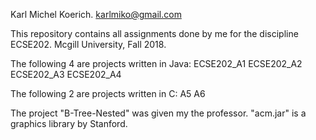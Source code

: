 Karl Michel Koerich.
karlmiko@gmail.com

This repository contains all assignments done by me for the discipline ECSE202.
Mcgill University, Fall 2018.

The following 4 are projects written in Java:
ECSE202_A1
ECSE202_A2
ECSE202_A3
ECSE202_A4

The following 2 are projects written in C:
A5
A6

The project "B-Tree-Nested" was given my the professor.
"acm.jar" is a graphics library by Stanford.
